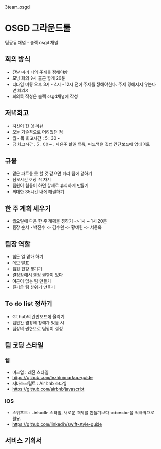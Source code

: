 3team_osgd

# OSGD 그라운드룰
팀공유 채널 - 슬랙 osgd 채널

## 회의 방식
* 전날 미리 회의 주제를 정해야함
* 모닝 회의 9시 출근 짧게 20분
* 티타임 미팅 오후 3시 - 4시 - 12시 전에 주제를 정해야한다. 주제 정해지지 않는다면 회의X
* 회의록 작성은 슬랙 osgd채널에 작성

## 저녁회고
* 자신이 한 것 리뷰
* 오늘 기술적으로 어려웠던 점
* 월 - 목 회고시간 : 5 : 30 ~
* 금 회고시간 : 5 : 00 ~ : 다음주 할일 목록, 피드백을 깃헙 칸단보드에 업데이트

## 규율
* 맡은 파트를 못 할 것 같으면 미리 팀에 말하기
* 잠 6시간 이상 꼭 자기
* 팀원이 힘들어 하면 강제로 휴식하게 만들기
* 최대한 35시간 내에 해결하기

## 한 주 계획 세우기
* 월요일에 다음 한 주 계획을 정하기 -> 1시 ~ 1시 20분
* 팀장 순서 - 박진수 -> 김수완 -> 황예린 -> 서동욱

## 팀장 역할
* 힘든 일 맡아 하기
* 데모 발표
* 팀원 건강 챙기기
* 결정장애시 결정 권한이 있다
* 야근이 없는 팀 만들기
* 즐거운 팀 분위기 만들기

## To do list 정하기
* Git hub의 칸반보드에 올리기
* 팀원간 결정에 장애가 있을 시
* 팀장의 권한으로 팀원이 결정

## 팀 코딩 스타일
### 웹
* 마크업 : 레진 스타일
* https://github.com/lezhin/markup-guide
* 자바스크립트 : Air bnb 스타일
* https://github.com/airbnb/javascript

### IOS
* 스위프트 : LinkedIn 스타일, 새로운 객체를 만들기보다 extension을 적극적으로 활용.
* https://github.com/linkedin/swift-style-guide

## 서비스 기획서
